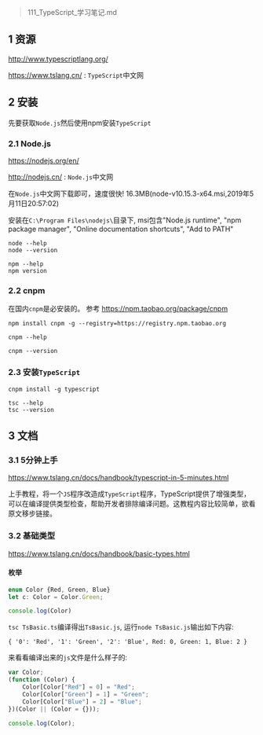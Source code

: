 > 111_TypeScript_学习笔记.md

## 1 资源

<http://www.typescriptlang.org/>

<https://www.tslang.cn/> : `TypeScript`中文网

## 2 安装

先要获取`Node.js`然后使用npm安装`TypeScript`

### 2.1 Node.js

<https://nodejs.org/en/>

<http://nodejs.cn/> : `Node.js`中文网

在`Node.js`中文网下载即可，速度很快! 16.3MB(node-v10.15.3-x64.msi,2019年5月11日20:57:02)

安装在`C:\Program Files\nodejs\`目录下, msi包含"Node.js runtime", "npm package manager", "Online documentation shortcuts", "Add to PATH"

```
node --help
node --version

npm --help
npm version
```

### 2.2 cnpm

在国内`cnpm`是必安装的。 参考 <https://npm.taobao.org/package/cnpm>

```
npm install cnpm -g --registry=https://registry.npm.taobao.org
```

```
cnpm --help

cnpm --version
```

### 2.3 安装`TypeScript`

```
cnpm install -g typescript
```

```
tsc --help
tsc --version
```

## 3 文档

### 3.1 5分钟上手

<https://www.tslang.cn/docs/handbook/typescript-in-5-minutes.html>

上手教程，将一个`JS`程序改造成`TypeScript`程序，TypeScript提供了增强类型，可以在编译提供类型检查，帮助开发者排除编译问题。这教程内容比较简单，欲看原文移步链接。

### 3.2 基础类型

<https://www.tslang.cn/docs/handbook/basic-types.html>

#### 枚举

```TypeScript
enum Color {Red, Green, Blue}
let c: Color = Color.Green;

console.log(Color)
```

`tsc TsBasic.ts`编译得出`TsBasic.js`, 运行`node TsBasic.js`输出如下内容:

```
{ '0': 'Red', '1': 'Green', '2': 'Blue', Red: 0, Green: 1, Blue: 2 }
```

来看看编译出来的`js`文件是什么样子的:

```js
var Color;
(function (Color) {
    Color[Color["Red"] = 0] = "Red";
    Color[Color["Green"] = 1] = "Green";
    Color[Color["Blue"] = 2] = "Blue";
})(Color || (Color = {}));

console.log(Color);
```


















